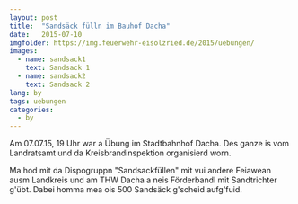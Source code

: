 ```yaml
---
layout: post
title:  "Sandsäck fülln im Bauhof Dacha"
date:   2015-07-10
imgfolder: https://img.feuerwehr-eisolzried.de/2015/uebungen/
images:
  - name: sandsack1
    text: Sandsack 1
  - name: sandsack2
    text: Sandsack 2
lang: by
tags: uebungen
categories:
  - by
---
```

Am 07.07.15, 19 Uhr war a Übung im Stadtbahnhof Dacha. Des ganze is vom Landratsamt und da Kreisbrandinspektion organisierd worn.

Ma hod mit da Dispogruppn "Sandsackfüllen" mit vui andere Feiawean ausm Landkreis und am THW Dacha a neis Förderbandl mit Sandtrichter g'übt. Dabei homma mea ois 500 Sandsäck g'scheid aufg'fuid.
